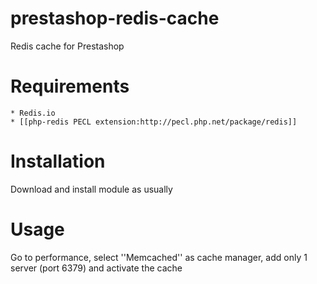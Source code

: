 prestashop-redis-cache
======================

Redis cache for Prestashop

Requirements
============

    * Redis.io
    * [[php-redis PECL extension:http://pecl.php.net/package/redis]]
    

Installation
============

Download and install module as usually


Usage
=====

Go to performance, select ''Memcached'' as cache manager, add only 1 server (port 6379) and activate the cache


